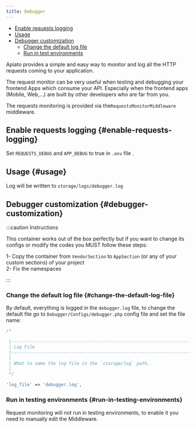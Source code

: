 ```yaml
---
title: Debugger
---
```


- [Enable requests logging](#enable-requests-logging)
- [Usage](#usage)
- [Debugger customization](#debugger-customization)
  - [Change the default log file](#change-the-default-log-file)
  - [Run in test environments](#run-in-testing-environments)

Apiato provides a simple and easy way to monitor and log all the HTTP requests coming to your application.

The request monitor can be very useful when testing and debugging your frontend Apps which consume your API. Especially when the frontend apps (Mobile, Web,...) are built by other developers who are far from you.

The requests monitoring is provided via the`RequestsMonitorMiddleware` middleware.

## Enable requests logging {#enable-requests-logging}

Set `REQUESTS_DEBUG` and `APP_DEBUG` to true in `.env` file .

## Usage {#usage}

Log will be written to `storage/logs/debugger.log`

## Debugger customization {#debugger-customization}

:::caution Instructions

This container works out of the box perfectly but if you want to change its configs or modify the codes you MUST follow these steps:

1- Copy the container from `VendorSection` to `AppSection` (or any of your custom sections) of your project<br/>
2- Fix the namespaces<br/>

:::

### Change the default log file {#change-the-default-log-file}

By default, everything is logged in the `debugger.log` file, to change the default file go to `Debugger/Configs/debugger.php` config file and set the file name:

```php
/*

 |--------------------------------------------------------------------------
 | Log File
 |--------------------------------------------------------------------------
 |
 | What to name the log file in the `storage/log` path.
 |
 */

'log_file' => 'debugger.log',

```

### Run in testing environments  {#run-in-testing-environments}

Request monitoring will not run in testing environments, to enable it you need to manually edit the Middleware.

